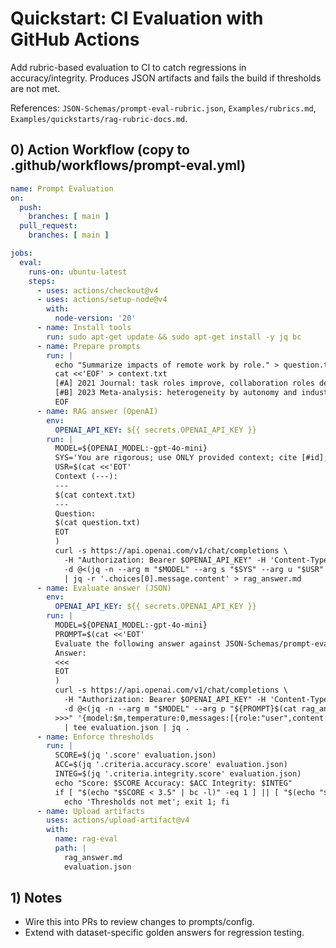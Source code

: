 # Quickstart: CI Evaluation with GitHub Actions

Add rubric-based evaluation to CI to catch regressions in accuracy/integrity. Produces JSON artifacts and fails the build if thresholds are not met.

References: `JSON-Schemas/prompt-eval-rubric.json`, `Examples/rubrics.md`, `Examples/quickstarts/rag-rubric-docs.md`.

## 0) Action Workflow (copy to .github/workflows/prompt-eval.yml)
```yaml
name: Prompt Evaluation
on:
  push:
    branches: [ main ]
  pull_request:
    branches: [ main ]

jobs:
  eval:
    runs-on: ubuntu-latest
    steps:
      - uses: actions/checkout@v4
      - uses: actions/setup-node@v4
        with:
          node-version: '20'
      - name: Install tools
        run: sudo apt-get update && sudo apt-get install -y jq bc
      - name: Prepare prompts
        run: |
          echo "Summarize impacts of remote work by role." > question.txt
          cat <<'EOF' > context.txt
          [#A] 2021 Journal: task roles improve, collaboration roles decline
          [#B] 2023 Meta-analysis: heterogeneity by autonomy and industry
          EOF
      - name: RAG answer (OpenAI)
        env:
          OPENAI_API_KEY: ${{ secrets.OPENAI_API_KEY }}
        run: |
          MODEL=${OPENAI_MODEL:-gpt-4o-mini}
          SYS='You are rigorous; use ONLY provided context; cite [#id]; do not guess.'
          USR=$(cat <<'EOT'
          Context (---):
          ---
          $(cat context.txt)
          ---
          Question:
          $(cat question.txt)
          EOT
          )
          curl -s https://api.openai.com/v1/chat/completions \
            -H "Authorization: Bearer $OPENAI_API_KEY" -H 'Content-Type: application/json' \
            -d @<(jq -n --arg m "$MODEL" --arg s "$SYS" --arg u "$USR" '{model:$m,temperature:0,messages:[{role:"system",content:$s},{role:"user",content:$u}] }') \
            | jq -r '.choices[0].message.content' > rag_answer.md
      - name: Evaluate answer (JSON)
        env:
          OPENAI_API_KEY: ${{ secrets.OPENAI_API_KEY }}
        run: |
          MODEL=${OPENAI_MODEL:-gpt-4o-mini}
          PROMPT=$(cat <<'EOT'
          Evaluate the following answer against JSON-Schemas/prompt-eval-rubric.json and return JSON only.
          Answer:
          <<<
          EOT
          )
          curl -s https://api.openai.com/v1/chat/completions \
            -H "Authorization: Bearer $OPENAI_API_KEY" -H 'Content-Type: application/json' \
            -d @<(jq -n --arg m "$MODEL" --arg p "${PROMPT}$(cat rag_answer.md)
          >>>" '{model:$m,temperature:0,messages:[{role:"user",content:$p}],response_format:{type:"json_object"}}') \
            | tee evaluation.json | jq .
      - name: Enforce thresholds
        run: |
          SCORE=$(jq '.score' evaluation.json)
          ACC=$(jq '.criteria.accuracy.score' evaluation.json)
          INTEG=$(jq '.criteria.integrity.score' evaluation.json)
          echo "Score: $SCORE Accuracy: $ACC Integrity: $INTEG"
          if [ "$(echo "$SCORE < 3.5" | bc -l)" -eq 1 ] || [ "$(echo "$ACC < 4" | bc -l)" -eq 1 ] || [ "$(echo "$INTEG < 4" | bc -l)" -eq 1 ]; then
            echo 'Thresholds not met'; exit 1; fi
      - name: Upload artifacts
        uses: actions/upload-artifact@v4
        with:
          name: rag-eval
          path: |
            rag_answer.md
            evaluation.json
```

## 1) Notes
- Wire this into PRs to review changes to prompts/config.
- Extend with dataset-specific golden answers for regression testing.
